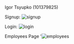 Igor Tsyupko (101379825)

Signup:
![signup](https://github.com/xMrazz/101379825_COMP3133_Assignment2/assets/123474463/886ee82a-c844-47aa-b79c-ad1e2b707d65)

Login:
![login](https://github.com/xMrazz/101379825_COMP3133_Assignment2/assets/123474463/a5a29465-da86-4b55-86e9-321a29dd2407)

Employees Page
'![employees](https://github.com/xMrazz/101379825_COMP3133_Assignment2/assets/123474463/31d9dde4-672b-470d-93ea-a8ffc44b945f)
